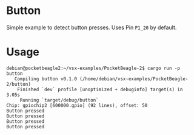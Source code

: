 # Button

Simple example to detect button presses. Uses Pin `P1_20` by default.

# Usage

```console
debian@pocketbeagle2:~/vsx-examples/PocketBeagle-2$ cargo run -p button
   Compiling button v0.1.0 (/home/debian/vsx-examples/PocketBeagle-2/button)
    Finished `dev` profile [unoptimized + debuginfo] target(s) in 3.05s
     Running `target/debug/button`
Chip: gpiochip2 [600000.gpio] (92 lines), offset: 50
Button pressed
Button pressed
Button pressed
Button pressed
```
